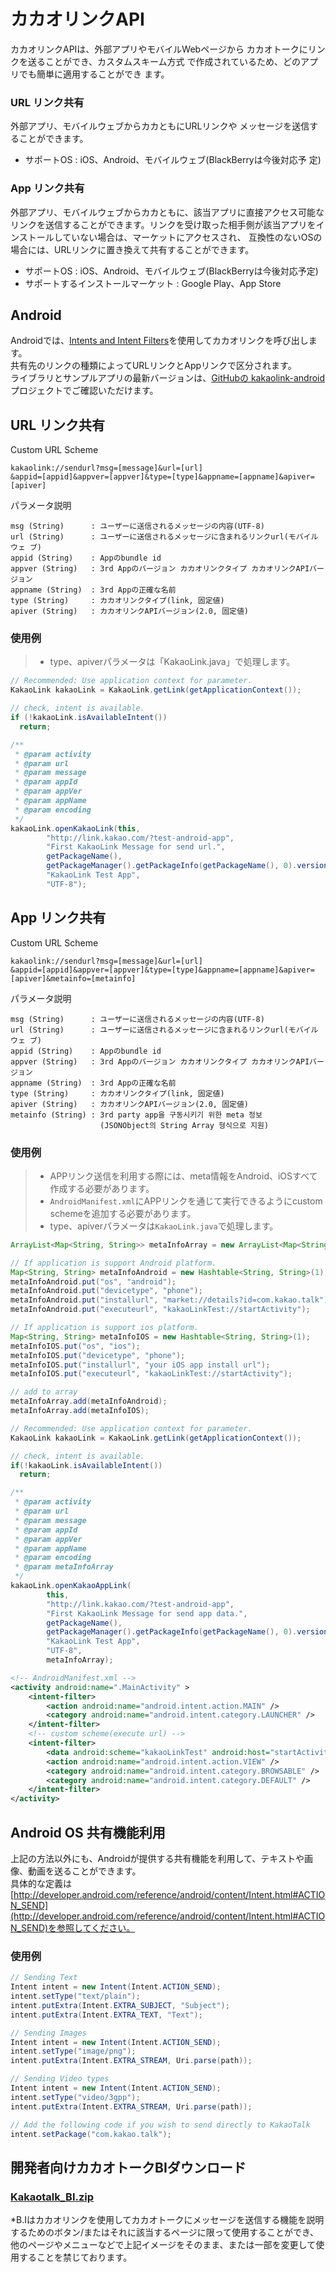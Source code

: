 カカオリンクAPI
===============

カカオリンクAPIは、外部アプリやモバイルWebページから
カカオトークにリンクを送ることができ、カスタムスキーム方式 で作成されているため、どのアプリでも簡単に適用することができ
ます。

### URL リンク共有

外部アプリ、モバイルウェブからカカともにURLリンクや メッセージを送信することができます。

* サポートOS : iOS、Android、モバイルウェブ(BlackBerryは今後対応予 定)

### App リンク共有

外部アプリ、モバイルウェブからカカともに、該当アプリに直接アクセス可能なリンクを送信することができます。リンクを受け取った相手側が該当アプリをインストールしていない場合は、マーケットにアクセスされ、 互換性のないOSの場合には、URLリンクに置き換えて共有することができます。

* サポートOS : iOS、Android、モバイルウェブ(BlackBerryは今後対応予定)
* サポートするインストールマーケット : Google Play、App Store 




Android
-------

Androidでは、[Intents and Intent Filters](http://developer.android.com/guide/components/intents-filters.html)を使用してカカオリンクを呼び出します。<br/>
共有先のリンクの種類によってURLリンクとAppリンクで区分されます。<br/>
ライブラリとサンプルアプリの最新バージョンは、[GitHubの kakaolink-android](https://github.com/kakao/kakaolink-android/) プロジェクトでご確認いただけます。

URL リンク共有
--------------

Custom URL Scheme

    kakaolink://sendurl?msg=[message]&url=[url]
    &appid=[appid]&appver=[appver]&type=[type]&appname=[appname]&apiver=[apiver]

パラメータ説明

    msg (String)      : ユーザーに送信されるメッセージの内容(UTF-8)
    url (String)      : ユーザーに送信されるメッセージに含まれるリンクurl(モバイルウェ ブ)
    appid (String)    : Appのbundle id
    appver (String)   : 3rd Appのバージョン カカオリンクタイプ カカオリンクAPIバージョン
    appname (String)  : 3rd Appの正確な名前
    type (String)     : カカオリンクタイプ(link, 固定値)
    apiver (String)   : カカオリンクAPIバージョン(2.0, 固定値)
    
### 使用例

> * type、apiverパラメータは「KakaoLink.java」で処理します。

```java
// Recommended: Use application context for parameter.
KakaoLink kakaoLink = KakaoLink.getLink(getApplicationContext());

// check, intent is available.
if (!kakaoLink.isAvailableIntent())
  return;

/**
 * @param activity
 * @param url
 * @param message
 * @param appId
 * @param appVer
 * @param appName
 * @param encoding
 */
kakaoLink.openKakaoLink(this, 
		"http://link.kakao.com/?test-android-app", 
		"First KakaoLink Message for send url.", 
		getPackageName(), 
		getPackageManager().getPackageInfo(getPackageName(), 0).versionName, 
		"KakaoLink Test App", 
		"UTF-8");
```

App リンク共有
--------------

Custom URL Scheme

    kakaolink://sendurl?msg=[message]&url=[url]
    &appid=[appid]&appver=[appver]&type=[type]&appname=[appname]&apiver=[apiver]&metainfo=[metainfo]

パラメータ説明

    msg (String)      : ユーザーに送信されるメッセージの内容(UTF-8)
    url (String)      : ユーザーに送信されるメッセージに含まれるリンクurl(モバイルウェ ブ)
    appid (String)    : Appのbundle id
    appver (String)   : 3rd Appのバージョン カカオリンクタイプ カカオリンクAPIバージョン
    appname (String)  : 3rd Appの正確な名前
    type (String)     : カカオリンクタイプ(link, 固定値)
    apiver (String)   : カカオリンクAPIバージョン(2.0, 固定値)
    metainfo (String) : 3rd party app을 구동시키기 위한 meta 정보
                        (JSONObject의 String Array 형식으로 지원)

### 使用例

> * APPリンク送信を利用する際には、meta情報をAndroid、iOSすべて作成する必要があります。
> * `AndroidManifest.xml`にAPPリンクを通じて実行できるようにcustom schemeを追加する必要があります。
> * type、apiverパラメータは`KakaoLink.java`で処理します。

```java
ArrayList<Map<String, String>> metaInfoArray = new ArrayList<Map<String, String>>();

// If application is support Android platform.
Map<String, String> metaInfoAndroid = new Hashtable<String, String>(1);
metaInfoAndroid.put("os", "android");
metaInfoAndroid.put("devicetype", "phone");
metaInfoAndroid.put("installurl", "market://details?id=com.kakao.talk");
metaInfoAndroid.put("executeurl", "kakaoLinkTest://startActivity");

// If application is support ios platform.
Map<String, String> metaInfoIOS = new Hashtable<String, String>(1);
metaInfoIOS.put("os", "ios");
metaInfoIOS.put("devicetype", "phone");
metaInfoIOS.put("installurl", "your iOS app install url");
metaInfoIOS.put("executeurl", "kakaoLinkTest://startActivity");

// add to array
metaInfoArray.add(metaInfoAndroid);
metaInfoArray.add(metaInfoIOS);

// Recommended: Use application context for parameter. 
KakaoLink kakaoLink = KakaoLink.getLink(getApplicationContext());

// check, intent is available.
if(!kakaoLink.isAvailableIntent()) 
  return;

/**
 * @param activity
 * @param url
 * @param message
 * @param appId
 * @param appVer
 * @param appName
 * @param encoding
 * @param metaInfoArray
 */
kakaoLink.openKakaoAppLink(
		this, 
		"http://link.kakao.com/?test-android-app", 
		"First KakaoLink Message for send app data.",  
		getPackageName(), 
		getPackageManager().getPackageInfo(getPackageName(), 0).versionName,
		"KakaoLink Test App",
		"UTF-8", 
		metaInfoArray);
```

```xml
<!-- AndroidManifest.xml -->
<activity android:name=".MainActivity" >
    <intent-filter>
        <action android:name="android.intent.action.MAIN" />
        <category android:name="android.intent.category.LAUNCHER" />
    </intent-filter>
    <!-- custom scheme(execute url) -->
    <intent-filter>
        <data android:scheme="kakaoLinkTest" android:host="startActivity" />
        <action android:name="android.intent.action.VIEW" />
        <category android:name="android.intent.category.BROWSABLE" />
        <category android:name="android.intent.category.DEFAULT" />
    </intent-filter>
</activity>
```

Android OS 共有機能利用
-----------------------

上記の方法以外にも、Androidが提供する共有機能を利用して、テキストや画像、動画を送ることができます。<br/>
具体的な定義は [http://developer.android.com/reference/android/content/Intent.html#ACTION_SEND](http://developer.android.com/reference/android/content/Intent.html#ACTION_SEND)を参照してください。

### 使用例

```java
// Sending Text  
Intent intent = new Intent(Intent.ACTION_SEND);
intent.setType("text/plain");
intent.putExtra(Intent.EXTRA_SUBJECT, "Subject");
intent.putExtra(Intent.EXTRA_TEXT, "Text");

// Sending Images
Intent intent = new Intent(Intent.ACTION_SEND);
intent.setType("image/png");
intent.putExtra(Intent.EXTRA_STREAM, Uri.parse(path));

// Sending Video types
Intent intent = new Intent(Intent.ACTION_SEND);
intent.setType("video/3gpp");
intent.putExtra(Intent.EXTRA_STREAM, Uri.parse(path));

// Add the following code if you wish to send directly to KakaoTalk
intent.setPackage("com.kakao.talk");
```

開発者向けカカオトークBIダウンロード
---------------------------------

### [Kakaotalk_BI.zip](http://alpha.kakao.com/images/v2/link/kakaotalk_icon.zip)

*B.Iはカカオリンクを使用してカカオトークにメッセージを送信する機能を説明するためのボタン/またはそれに該当するページに限って使用することができ、他のページやメニューなどで上記イメージをそのまま、または一部を変更して使用することを禁じております。 